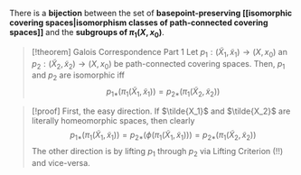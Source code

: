 There is a **bijection** between the set of **basepoint-preserving [[isomorphic covering spaces|isomorphism classes of path-connected covering spaces]]** and the **subgroups of $\pi_1(X, x_0)$**. 
> [!theorem] Galois Correspondence Part 1
 Let $p_1: (\tilde{X}_1,\tilde{x}_1)\to (X,x_0)$ an $p_2: (\tilde{X}_2,\tilde{x}_2)\to (X,x_0)$ be path-connected covering spaces. Then, $p_1$ and $p_2$ are isomorphic iff $$ p_{1*}(\pi_1(\tilde{X}_1, \tilde{x}_1)) = p_{2*}(\pi_1(\tilde{X}_2, \tilde{x}_2)) $$ 

> [!proof] 
 First, the easy direction. If $\tilde{X_1}$ and $\tilde{X_2}$ are literally homeomorphic spaces, then clearly $$ p_{1*}(\pi_1(\tilde{X}_1, \tilde{x}_1)) = p_{2*}(\phi(\pi_1(\tilde{X}_1, \tilde{x}_1))) = p_{2*}(\pi_1(\tilde{X}_2, \tilde{x}_2)) $$ The other direction is by lifting $p_1$ through $p_2$ via Lifting Criterion (!!) and vice-versa.